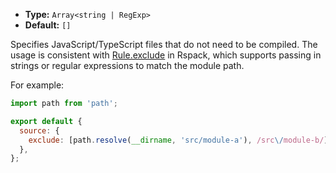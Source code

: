 - **Type:** `Array<string | RegExp>`
- **Default:** `[]`

Specifies JavaScript/TypeScript files that do not need to be compiled. The usage is consistent with [Rule.exclude](https://rspack.dev/config/module.html#ruleexclude) in Rspack, which supports passing in strings or regular expressions to match the module path.

For example:

```js
import path from 'path';

export default {
  source: {
    exclude: [path.resolve(__dirname, 'src/module-a'), /src\/module-b/],
  },
};
```
